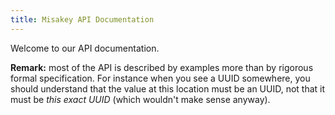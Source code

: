 ```yaml
---
title: Misakey API Documentation
---
```


Welcome to our API documentation.

**Remark:** most of the API is described by examples
more than by rigorous formal specification.
For instance when you see a UUID somewhere,
you should understand that the value at this location must be an UUID,
not that it must be *this exact UUID* (which wouldn't make sense anyway).
